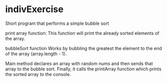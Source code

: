 # indivExercise

Short program that performs a simple bubble sort

print array function:
This function will print the already sorted elements of the array.

bubbleSort function
Works by bubbling the greatest the element to the end of the array (array.length - 1).


Main method declares an array with random nums and then sends that array to the bubble sort. Finally, it calls the printArray function which prints the sorted 
array to the console.
